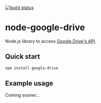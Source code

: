 [![build status](https://secure.travis-ci.org/mikeumus/node-google-drive.png)](http://travis-ci.org/mikeumus/node-google-drive)

# node-google-drive

Node.js library to access [Google Drive's API](https://developers.google.com/drive/v1/reference/).

## Quick start

```bash
npm install google-drive
```

## Example usage

Coming sooner...
